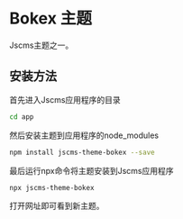 # Bokex 主题

Jscms主题之一。

## 安装方法

首先进入Jscms应用程序的目录

```bash
cd app
```

然后安装主题到应用程序的node_modules

```bash
npm install jscms-theme-bokex --save
```

最后运行npx命令将主题安装到Jscms应用程序

```bash
npx jscms-theme-bokex
```

打开网址即可看到新主题。